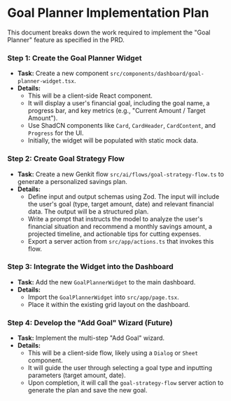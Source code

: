 # Goal Planner Implementation Plan

This document breaks down the work required to implement the "Goal Planner" feature as specified in the PRD.

### Step 1: Create the Goal Planner Widget

-   **Task:** Create a new component `src/components/dashboard/goal-planner-widget.tsx`.
-   **Details:**
    -   This will be a client-side React component.
    -   It will display a user's financial goal, including the goal name, a progress bar, and key metrics (e.g., "Current Amount / Target Amount").
    -   Use ShadCN components like `Card`, `CardHeader`, `CardContent`, and `Progress` for the UI.
    -   Initially, the widget will be populated with static mock data.

### Step 2: Create Goal Strategy Flow

-   **Task:** Create a new Genkit flow `src/ai/flows/goal-strategy-flow.ts` to generate a personalized savings plan.
-   **Details:**
    -   Define input and output schemas using Zod. The input will include the user's goal (type, target amount, date) and relevant financial data. The output will be a structured plan.
    -   Write a prompt that instructs the model to analyze the user's financial situation and recommend a monthly savings amount, a projected timeline, and actionable tips for cutting expenses.
    -   Export a server action from `src/app/actions.ts` that invokes this flow.

### Step 3: Integrate the Widget into the Dashboard

-   **Task:** Add the new `GoalPlannerWidget` to the main dashboard.
-   **Details:**
    -   Import the `GoalPlannerWidget` into `src/app/page.tsx`.
    -   Place it within the existing grid layout on the dashboard.

### Step 4: Develop the "Add Goal" Wizard (Future)

-   **Task:** Implement the multi-step "Add Goal" wizard.
-   **Details:**
    -   This will be a client-side flow, likely using a `Dialog` or `Sheet` component.
    -   It will guide the user through selecting a goal type and inputting parameters (target amount, date).
    -   Upon completion, it will call the `goal-strategy-flow` server action to generate the plan and save the new goal.
